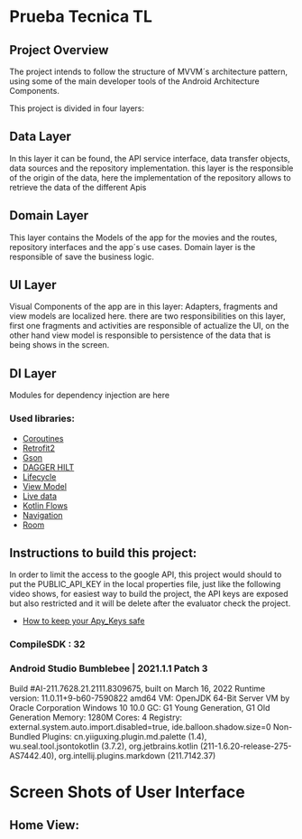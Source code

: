 # Prueba Tecnica TL

## Project Overview
The project intends to follow the structure of MVVM´s architecture pattern, using some of the main developer tools of the Android Architecture Components.

This project is divided in four layers:

## Data Layer
In this layer it can be found, the API service interface, data transfer objects, data sources and the repository implementation.
this layer is the responsible of the origin of the data, here the implementation of the repository allows to retrieve the data of the different Apis

## Domain Layer
This layer contains the Models of the app for the movies and the routes, repository interfaces and the app´s use cases. 
Domain layer is the responsible of save the business logic. 

## UI Layer
Visual Components of the app are in this layer: Adapters, fragments and view models are localized here.
there are two responsibilities on this layer, first one fragments and activities are responsible of actualize the UI, on the other hand view model is responsible to persistence of the data that is being shows in the screen.

## DI Layer
Modules for dependency injection are here

### Used libraries: ###

- [Coroutines](https://developer.android.com/topic/libraries/architecture/coroutines?hl=es-419)
- [Retrofit2](https://github.com/square/retrofit)
- [Gson](https://github.com/google/gson)
- [DAGGER HILT](https://developer.android.com/training/dependency-injection/hilt-android?hl=es-419)
- [Lifecycle](https://developer.android.com/topic/libraries/architecture/lifecycle)
- [View Model](https://developer.android.com/topic/libraries/architecture/viewmodel)
- [Live data](https://developer.android.com/topic/libraries/architecture/livedata.html)
- [Kotlin Flows](https://developer.android.com/kotlin/flow)
- [Navigation](https://developer.android.com/guide/navigation)
- [Room](https://developer.android.com/jetpack/androidx/releases/room)

## Instructions to build this project:

In order to limit the access to the google API, this project would should to put the PUBLIC_API_KEY in the local properties file, just like the following video shows, 
for easiest way to build the project, the API keys are exposed but also restricted and it will be delete after the evaluator check the project.

- [How to keep your Apy_Keys safe](https://www.youtube.com/watch?v=X8lYNW_Or2o)

### CompileSDK : 32 ###

### Android Studio Bumblebee | 2021.1.1 Patch 3
Build #AI-211.7628.21.2111.8309675, built on March 16, 2022
Runtime version: 11.0.11+9-b60-7590822 amd64
VM: OpenJDK 64-Bit Server VM by Oracle Corporation
Windows 10 10.0
GC: G1 Young Generation, G1 Old Generation
Memory: 1280M
Cores: 4
Registry: external.system.auto.import.disabled=true, ide.balloon.shadow.size=0
Non-Bundled Plugins: cn.yiiguxing.plugin.md.palette (1.4), wu.seal.tool.jsontokotlin (3.7.2), org.jetbrains.kotlin (211-1.6.20-release-275-AS7442.40), org.intellij.plugins.markdown (211.7142.37) 

# Screen Shots of User Interface

## Home View:










